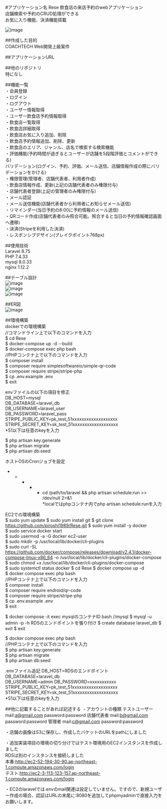 #アプリケーション名
Rese
飲食店の来店予約のwebアプリケーション  
店舗検索や予約のCRUD処理ができる  
お気に入り機能、決済機能搭載  
  
![image](https://github.com/piroshi1989/Rese/assets/123999429/03f062c3-708e-4709-a909-167f9392ab13)
  

##作成した目的  
COACHTECH Web開発上級案件  

##アプリケーションURL  
  

##他のリポジトリ  
特になし  
  
##機能一覧  
・会員登録  
・ログイン  
・ログアウト  
・ユーザー情報取得  
・ユーザー飲食店予約情報取得  
・飲食店一覧取得  
・飲食店詳細取得  
・飲食店お気に入り追加、削除  
・飲食店予約情報追加、削除、更新  
・飲食店のエリア、ジャンル、店名で検索する検索機能  
・評価機能(予約時間が過ぎるとユーザーが店舗を5段階評価とコメントができる)  
バリデーション(ログイン、予約、評価、メール送信、店舗情報作成の際にバリデーションをかける)  
・権限管理(管理者、店舗代表者、利用者作成)  
・飲食店情報作成、更新(上記の店舗代表者のみ権限付与)  
・店舗代表者登録(上記の管理者のみ権限付与)  
・メール認証  
・メール送信機能(店舗代表者から利用者にお知らせメール送信)  
・リマインダー(当日予約の8:00に予約情報のメール送信)  
・QRコード作成(店舗代表者のみ照合可能。照合すると当日の予約情報確認画面へ遷移)  
・決済(Stripeを利用した決済)  
・レスポンシブデザイン(ブレイクポイント768px)  
  
##使用技術  
Laravel 8.75  
PHP 7.4.33  
mysql 8.0.33  
nginx 1.12.2  
  

##テーブル設計  
![image](https://github.com/piroshi1989/Rese/assets/123999429/465eb063-af8d-4b0b-8d6a-330aaab08ad8)  
![image](https://github.com/piroshi1989/Rese/assets/123999429/99488111-9b7c-48fe-867b-b180af4be424)  
![image](https://github.com/piroshi1989/Rese/assets/123999429/f5898d36-3c51-4d10-b5dc-a46a3e609084)  

##ER図  
![image](https://github.com/piroshi1989/Rese/assets/123999429/3f9f54f9-c773-403b-9c35-5f93afd95268)
  
##環境構築  
dockerでの環境構築  
//コマンドライン上で以下のコマンドを入力  
$ cd Rese  
$ docker-compose up -d --build  
$ docker-compose exec php bash  
//PHPコンテナ上で以下のコマンドを入力  
$ composer install  
$ composer require simplesoftwareio/simple-qr-code  
$ composer require stripe/stripe-php  
$ cp .env.example .env  
$ exit  

envファイルの以下の項目を修正  
DB_HOST=mysql  
DB_DATABASE=laravel_db  
DB_USERNAME=laravel_user  
DB_PASSWORD=laravel_pass  
STRIPE_PUBLIC_KEY=pk_test_51xxxxxxxxxxxxxxxxxxx  
STRIPE_SECRET_KEY=sk_test_51xxxxxxxxxxxxxxxxxxx  
*51以下は任意のkeyを入力  
  
$ php artisan key:generate  
$ php artisan migrate  
$ php artisan db:seed  
  
ホストOSのCronジョブを設定  
* * * * * cd /path/to/laravel && php artisan schedule:run >> /dev/null 2>&1  
*localではphpコンテナ内でphp artisan schedule:runを入力  
  
EC2での環境構築  
$ sudo yum update
$ sudo yum install git
$ git clone https://github.com/piroshi1989/Rese.git
$ sudo yum install -y docker  
$ sudo service docker start  
$ sudo usermod -a -G docker ec2-user  
$ sudo mkdir -p /usr/local/lib/docker/cli-plugins  
$ sudo curl -SL https://github.com/docker/compose/releases/download/v2.4.1/docker-compose-linux-x86_64 -o /usr/local/lib/docker/cli-plugins/docker-compose  
$ sudo chmod +x /usr/local/lib/docker/cli-plugins/docker-compose  
$ sudo systemctl status docker
$ cd Rese
$ docker compose up -d  
$ docker compose exec php bash  
//PHPコンテナ上で以下のコマンドを入力  
$ composer install  
$ composer require endroid/qr-code  
$ composer require stripe/stripe-php  
$ cp .env.example .env  
$ exit  

$ docker compose -it exec mysqlのコンテナID bash 
//mysql
$ mysql -u admin -p -h RDSのエンドポイントを張り付け
$ create database laravel_db
$ exit
$ exit

$ docker compose exec php bash  
//PHPコンテナ上で以下のコマンドを入力  
$ php artisan key:generate  
$ php artisan migrate  
$ php artisan db:seed  

.envファイル追記
DB_HOST=RDSのエンドポイント
DB_DATABASE=laravel_db  
DB_USERNAME=admin
DB_PASSWORD=xxxxxxxxxxx  
STRIPE_PUBLIC_KEY=pk_test_51xxxxxxxxxxxxxxxxxxx  
STRIPE_SECRET_KEY=sk_test_51xxxxxxxxxxxxxxxxxxx  
*51以下は任意のkeyを入力  



##他に記載することがあれば記述する
・アカウントの種類
テストユーザー mail:a@gmail.com password:password
店舗代表者    mail:b@gmail.com password:password
管理者       mail:c@gmail.com  password:password

・店舗の画像はS3に保存し、作成したバケットのURLをpathにしました
  
・追加実装項目の環境の切り分けではテスト環境用のEC2インスタンスを作成しました  
RDSは別のインスタンスを接続しました  
本番:http://ec2-52-194-30-90.ap-northeast-1.compute.amazonaws.com/login  
テスト:http://ec2-3-113-123-157.ap-northeast-1.compute.amazonaws.com/login  


・EC2のlaravelでは.envのmail関連は設定していません。ですので、新規ユーザー作成の場合、認証はURLの末尾に:8080を追加してphpmyadminで直接入力をお願いします。  
